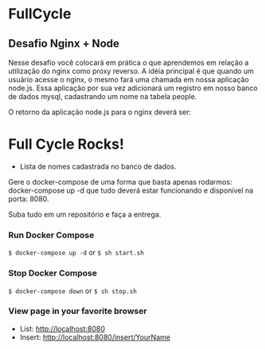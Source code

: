 # FullCycle

## Desafio Nginx + Node
Nesse desafio você colocará em prática o que aprendemos em relação a utilização do nginx como proxy reverso. A idéia principal é que quando um usuário acesse o nginx, o mesmo fará uma chamada em nossa aplicação node.js. Essa aplicação por sua vez adicionará um registro em nosso banco de dados mysql, cadastrando um nome na tabela people.

O retorno da aplicação node.js para o nginx deverá ser:

<h1>Full Cycle Rocks!</h1>

- Lista de nomes cadastrada no banco de dados.

Gere o docker-compose de uma forma que basta apenas rodarmos: docker-compose up -d que tudo deverá estar funcionando e disponível na porta: 8080.

Suba tudo em um repositório e faça a entrega.

### Run Docker Compose

`$ docker-compose up -d` or `$ sh start.sh` 

### Stop Docker Compose
`$ docker-compose down` or `$ sh stop.sh`

### View page in your favorite browser

* List: [http://localhost:8080](http://localhost:8080)
* Insert: [http://localhost:8080/insert/YourName](http://localhost:8080/insert/YourName)